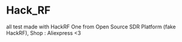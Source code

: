 # Hack_RF

all test made with HackRF One from Open Source SDR Platform (fake HackRF),
Shop : Aliexpress <3 
